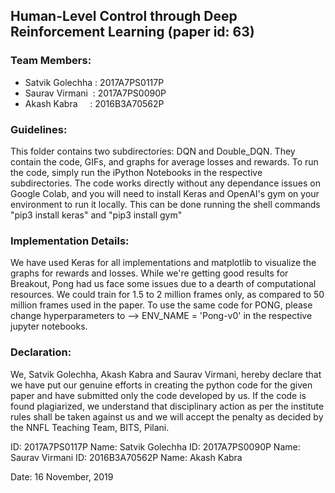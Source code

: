 ## Human-Level Control through Deep Reinforcement Learning (paper id: 63)

### Team Members:
* Satvik Golechha : 2017A7PS0117P
* Saurav Virmani  : 2017A7PS0090P
* Akash Kabra     : 2016B3A70562P

### Guidelines:
This folder contains two subdirectories: DQN and Double_DQN. They contain the code, GIFs, and graphs for average losses and rewards. 
To run the code, simply run the iPython Notebooks in the respective subdirectories. The code works directly without any dependance issues on Google Colab, and you will need to install Keras and OpenAI's gym on your environment to run it locally. This can be done running the shell commands "pip3 install keras" and "pip3 install gym"

### Implementation Details:
We have used Keras for all implementations and matplotlib to visualize the graphs for rewards and losses. While we're getting good results for Breakout, Pong had us face some issues due to a dearth of computational resources. We could train for 1.5 to 2 million frames only, as compared to 50 million frames used in the paper. To use the same code for PONG, please change hyperparameters to  --> ENV_NAME = 'Pong-v0' in the respective jupyter notebooks. 


### Declaration:
We, Satvik Golechha, Akash Kabra and Saurav Virmani, hereby declare that we have put our genuine efforts in creating the python code for the given paper and have submitted only the code developed by us. If the code is found plagiarized, we understand that disciplinary action as per the institute rules shall be taken against us and we will accept the penalty as decided by the NNFL Teaching Team, BITS, Pilani.  

ID:  2017A7PS0117P                             Name: Satvik Golechha 
ID:  2017A7PS0090P                             Name: Saurav Virmani
ID:  2016B3A70562P                             Name:  Akash Kabra     

Date: 16 November, 2019 
